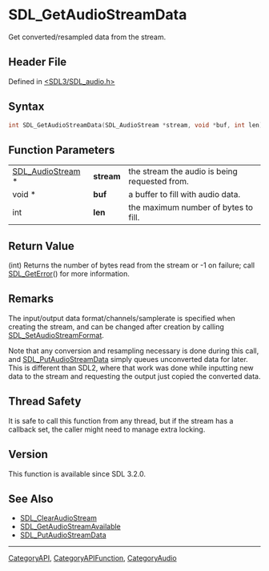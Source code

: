 # SDL_GetAudioStreamData

Get converted/resampled data from the stream.

## Header File

Defined in [<SDL3/SDL_audio.h>](https://github.com/libsdl-org/SDL/blob/main/include/SDL3/SDL_audio.h)

## Syntax

```c
int SDL_GetAudioStreamData(SDL_AudioStream *stream, void *buf, int len);
```

## Function Parameters

|                                      |            |                                               |
| ------------------------------------ | ---------- | --------------------------------------------- |
| [SDL_AudioStream](SDL_AudioStream) * | **stream** | the stream the audio is being requested from. |
| void *                               | **buf**    | a buffer to fill with audio data.             |
| int                                  | **len**    | the maximum number of bytes to fill.          |

## Return Value

(int) Returns the number of bytes read from the stream or -1 on failure;
call [SDL_GetError](SDL_GetError)() for more information.

## Remarks

The input/output data format/channels/samplerate is specified when creating
the stream, and can be changed after creation by calling
[SDL_SetAudioStreamFormat](SDL_SetAudioStreamFormat).

Note that any conversion and resampling necessary is done during this call,
and [SDL_PutAudioStreamData](SDL_PutAudioStreamData) simply queues
unconverted data for later. This is different than SDL2, where that work
was done while inputting new data to the stream and requesting the output
just copied the converted data.

## Thread Safety

It is safe to call this function from any thread, but if the stream has a
callback set, the caller might need to manage extra locking.

## Version

This function is available since SDL 3.2.0.

## See Also

- [SDL_ClearAudioStream](SDL_ClearAudioStream)
- [SDL_GetAudioStreamAvailable](SDL_GetAudioStreamAvailable)
- [SDL_PutAudioStreamData](SDL_PutAudioStreamData)

----
[CategoryAPI](CategoryAPI), [CategoryAPIFunction](CategoryAPIFunction), [CategoryAudio](CategoryAudio)

